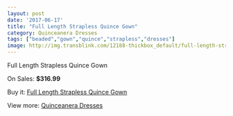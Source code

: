 ```yaml
---
layout: post
date: '2017-06-17'
title: "Full Length Strapless Quince Gown"
category: Quinceanera Dresses
tags: ["beaded","gown","quince","strapless","dresses"]
image: http://img.transblink.com/12188-thickbox_default/full-length-strapless-quince-gown.jpg
---
```

Full Length Strapless Quince Gown

On Sales: **$316.99**
<a href="https://www.transblink.com/en/quinceanera-dresses/3964-full-length-strapless-quince-gown.html"><amp-img layout="responsive" width="600" height="600" src="//img.transblink.com/12188-thickbox_default/full-length-strapless-quince-gown.jpg" alt="Full Length Strapless Quince Gown 0" /></a>
<a href="https://www.transblink.com/en/quinceanera-dresses/3964-full-length-strapless-quince-gown.html"><amp-img layout="responsive" width="600" height="600" src="//img.transblink.com/12190-thickbox_default/full-length-strapless-quince-gown.jpg" alt="Full Length Strapless Quince Gown 1" /></a>
<a href="https://www.transblink.com/en/quinceanera-dresses/3964-full-length-strapless-quince-gown.html"><amp-img layout="responsive" width="600" height="600" src="//img.transblink.com/12189-thickbox_default/full-length-strapless-quince-gown.jpg" alt="Full Length Strapless Quince Gown 2" /></a>

Buy it: [Full Length Strapless Quince Gown](https://www.transblink.com/en/quinceanera-dresses/3964-full-length-strapless-quince-gown.html "Full Length Strapless Quince Gown")

View more: [Quinceanera Dresses](https://www.transblink.com/en/11-quinceanera-dresses "Quinceanera Dresses")
